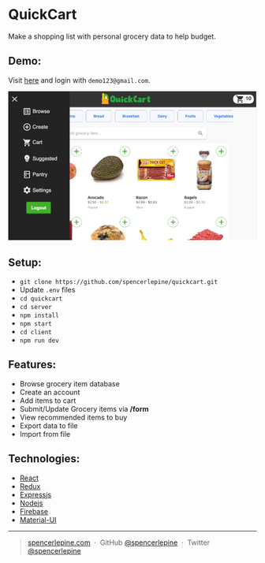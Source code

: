 # QuickCart
Make a shopping list with personal grocery data to help budget.

## Demo:
Visit [here](https://grocery-client-sl.herokuapp.com/) and login with ```demo123@gmail.com```.

![Grocery App Screenshot](/src/images/screenshot.png)

## Setup:
- ```git clone https://github.com/spencerlepine/quickcart.git```
- Update ```.env``` files
- ```cd quickcart```
- ```cd server```
- ```npm install```
- ```npm start```
- ```cd client```
- ```npm run dev```

## Features:
- Browse grocery item database
- Create an account
- Add items to cart
- Submit/Update Grocery items via **/form**
- View recommended items to buy
- Export data to file
- Import from file

## Technologies:
- [React](https://reactjs.org/)
- [Redux](https://redux.js.org/)
- [Expressjs](https://expressjs.com/)
- [Nodejs](https://nodejs.org/)
- [Firebase](https://firebase.google.com/)
- [Material-UI](https://material-ui.com/)

---

> [spencerlepine.com](https://www.spencerlepine.com) &nbsp;&middot;&nbsp; GitHub [@spencerlepine](https://github.com/spencerlepine) &nbsp;&middot;&nbsp; Twitter [@spencerlepine](http://twitter.com/spencerlepine)